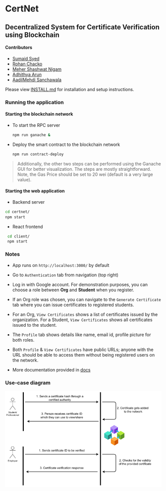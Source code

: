 # CertNet
## Decentralized System for Certificate Verification using Blockchain

#### Contributors
* [Sumaid Syed](https://github.com/Sumaid)
* [Rohan Chacko](https://github.com/RohanChacko)
* [Meher Shashwat Nigam](https://github.com/ShashwatNigam99)
* [Adhithya Arun](https://github.com/adhithyaarun)
* [AadilMehdi Sanchawala](https://github.com/aadilmehdis)

Please view [INSTALL.md](https://github.com/Sumaid/certnet/blob/main/INSTALL.md) for installation and setup instructions.

### Running the application

#### Starting the blockchain network

* To start the RPC server

   ```bash
   npm run ganache &
   ```

* Deploy the smart contract to the blockchain network

   ```bash
   npm run contract-deploy
   ```

> Additionally, the other two steps can be performed using the Ganache GUI for better visualization. The steps are mostly straightforward. Note, the Gas Price should be set to 20 wei (default is a very large value).


#### Starting the web application

* Backend server
```bash
cd certnet/
npm start
```

* React frontend
```bash
 cd client/
 npm start
 ```

### Notes

* App runs on `http://localhost:3000/` by default

* Go to `Authentication` tab from navigation (top right)

* Log in with Google account. For demonstration purposes, you can choose a role between **Org** and **Student** when you register.

* If an Org role was chosen, you can navigate to the `Generate Certificate` tab where you can issue certificates to registered students.

* For an Org, `View Certificates` shows a list of certificates issued by the organization. For a Student, `View Certificates` shows all certificates issued to the student.

* The `Profile` tab shows details like name, email id, profile picture for both roles.

* Both `Profile` & `View Certificates` have public URLs; anyone with the URL should be able to access them without being registered users on the network.

* More documentation provided in [docs](https://github.com/Sumaid/certnet/tree/main/docs)

### Use-case diagram
![usecase](./docs/usecase.png)
